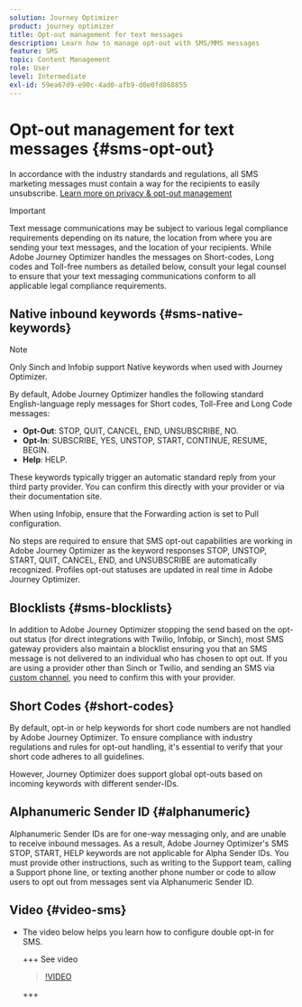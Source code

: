 ```yaml
---
solution: Journey Optimizer
product: journey optimizer
title: Opt-out management for text messages
description: Learn how to manage opt-out with SMS/MMS messages
feature: SMS
topic: Content Management
role: User
level: Intermediate
exl-id: 59ea67d9-e90c-4ad0-afb9-d0e0fd868855
---
```

# Opt-out management for text messages {#sms-opt-out}

In accordance with the industry standards and regulations, all SMS marketing messages must contain a way for the recipients to easily unsubscribe. [Learn more on privacy & opt-out management](../privacy/opt-out.md)

>[!IMPORTANT]
>
>Text message communications may be subject to various legal compliance requirements depending on its nature, the location from where you are sending your text messages, and the location of your recipients. While Adobe Journey Optimizer handles the messages on Short-codes, Long codes and Toll-free numbers as detailed below, consult your legal counsel to ensure that your text messaging communications conform to all applicable legal compliance requirements.
>

## Native inbound keywords {#sms-native-keywords}

>[!NOTE]
>
> Only Sinch and Infobip support Native keywords when used with Journey Optimizer.

By default, Adobe Journey Optimizer handles the following standard English-language reply messages for Short codes, Toll-Free and Long Code messages:

* **Opt-Out**: STOP, QUIT, CANCEL, END, UNSUBSCRIBE, NO.
* **Opt-In**: SUBSCRIBE, YES, UNSTOP, START, CONTINUE, RESUME, BEGIN.
* **Help**: HELP.

These keywords typically trigger an automatic standard reply from your third party provider. You can confirm this directly with your provider or via their documentation site.

When using Infobip, ensure that the Forwarding action is set to Pull configuration.

No steps are required to ensure that SMS opt-out capabilities are working in Adobe Journey Optimizer as the keyword responses STOP, UNSTOP, START, QUIT, CANCEL, END, and UNSUBSCRIBE are automatically recognized. Profiles opt-out statuses are updated in real time in Adobe Journey Optimizer.


## Blocklists {#sms-blocklists}

In addition to Adobe Journey Optimizer stopping the send based on the opt-out status (for direct integrations with Twilio, Infobip, or Sinch), most SMS gateway providers also maintain a blocklist ensuring you that an SMS message is not delivered to an individual who has chosen to opt out. If you are using a provider other than Sinch or Twilio, and sending an SMS via [custom channel](../building-journeys/using-custom-actions.md), you need to confirm this with your provider. 


## Short Codes {#short-codes}

By default, opt-in or help keywords for short code numbers are not handled by Adobe Journey Optimizer. To ensure compliance with industry regulations and rules for opt-out handling, it's essential to verify that your short code adheres to all guidelines. 

However, Journey Optimizer does support global opt-outs based on incoming keywords with different sender-IDs.

## Alphanumeric Sender ID {#alphanumeric}

Alphanumeric Sender IDs are for one-way messaging only, and are unable to receive inbound messages. As a result, Adobe Journey Optimizer's SMS STOP, START, HELP keywords are not applicable for Alpha Sender IDs. You must provide other instructions, such as writing to the Support team, calling a Support phone line, or texting another phone number or code to allow users to opt out from messages sent via Alphanumeric Sender ID.

## Video {#video-sms}

* The video below helps you learn how to configure double opt-in for SMS.

    +++ See video

    >[!VIDEO](https://video.tv.adobe.com/v/3427129/?learn=on)

    +++
